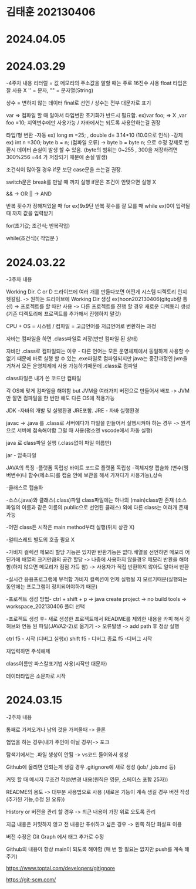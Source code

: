# 김태훈 202130406

# 2024.04.05





# 2024.03.29
-4주차 내용
리터럴 = 값
메모리의 주소값을 말할 때는 주로 16진수 사용
float 타입은 잘 사용 X
'' = 문자, "" = 문자열(String)

상수 = 변하지 않는 데이터
final로 선언 / 상수는 전부 대문자로 표기

var => 컴파일 할 때 알아서 타입변환
초기화가 반드시 필요함. ex)var foo; => X ,var foo =10;
지역변수에만 사용가능 / 자바에서는 되도록 사용안하는걸 권장

타입/형 변환
-자동
ex) long m =25; , double d= 3.14*10 (10.0으로 인식)
-강제
ex) int n =300;
byte b = n; (컴파일 오류) -> byte b = byte n; 으로 수정
강제로 변환시 데이터 손실이 발생 할 수 있음. (byte의 범위는 0~255 , 300을 저장하려면 300%256 =44 가 저장되기 때문에 손실 발생)

조건식이 많아질 경우 if문 보단 case문을 쓰는걸 권장.

switch문은 break를 만날 때 까지 실행
if문은 조건이 안맞으면 실행 X

&& -> OR
|| -> AND

반복 횟수가 정해져있을 때 for ex)9x9단
반복 횟수를 잘 모를 때 while  ex)0이 입력될 때 까지 값을 입력받기

for(초기값; 조건식; 반복작업)

while(조건식){
    작업문
}

# 2024.03.22
-3주차 내용<br>

Working Dir. C or D 드라이브에 여러 개를 만들다보면 어떤게 시스템 디렉토리 인지 헷갈림. -> 원하는 드라이브에 Working Dir 생성 ex)hoon202130406(gitgub랑 통신) -> 프로젝트를 할 때만 사용 -> 다른 프로젝트를 진행 할 경우 
새로운 디렉토리 생성 (기존 디렉토리에 프로젝트를 추가해서 진행하지 말것)

CPU + OS = 시스템 / 컴파일 = 고급언어를 저급언어로 변환하는 과정

자바는 컴파일을 하면 .class파일로 저장(반만 컴파일 된 상태)

자바만 .class로 컴파일되는 이유 - 다른 언어는 모든 운영체제에서 동일하게 사용할 수 없기 때문에 바로 실행 할 수 있는 .exe파일로 컴파일되지만 java는 중간과정인 jvm을 거쳐서 모든 운영체제에 사용 가능하기때문에 .class로 컴파일

class파일은 내가 쓴 코드만 컴파일

각 OS에 맞게 컴파일을 해야함 but JVM을 여러가지 버전으로 만들어서 배포 -> JVM만 깔면 컴파일을 한 번만 해도 다른 OS에 적용가능 

JDK -자바의 개발 및 실행환경 JRE포함.
JRE - 자바 실행환경

javac -> .java 를 .class로 
서버에다가 파일을 만들어서 실행시켜야 하는 경우 -> 원격으로 서버에 접속해야함 그럴 때 사용(평소엔 vscode에서 자동 실행)

java 로 class파일 실행 (.class없이 파일 이름만)

jar - 압축파일

JAVA의 특징
-플랫폼 독립성
바이트 코드로 플랫폼 독립성
-객체지향
캡슐화 (변수(멤버변수)나 함수(메소드)를 캡슐 안에 보관을 해서 가져다가 사용가능),상속

-클래스로 캡슐화 

-소스(.java)와 클래스(.class)파일 
class파일에는 하나의 (main)class만 존재 (소스파일의 이름과 같은 이름의 public으로 선언된 클래스) 외에 다른 class는 여러개 존재 가능

-어떤 class든 시작은 main method부터 실행(위치 상관 X)

-멀티스레드
별도의 호출 필요 X

-가비지 컬렉션
메모리 할당 기능은 있지만 반환기능은 없다.배열을 선언하면 메모리 어딘가에 배열의 크기만큼의 공간 할당 -> 나중에 사용하지 않을경우 메모리 반환을 해야함(하지 않으면 메모리가 점점 가득 참) -> 사용자가 직접 반환하지 않아도 알아서 반환

-실시간 응용프로그램에 부적합
가비지 컬렉션이 언제 실행될 지 모르기때문(실행되는 동안에는 프로그램이 정지되어야하기 때문)

-프로젝트 생성 방법-
ctrl + shift + p -> java create project -> no build tools -> workspace_202130406 폴더 선택 

-프로젝트 생성 후-
새로 생성한 프로젝트에서  README를 제외한 내용을 카피 해서 깃허브와 연동 된 파일(JAVA2-2)로 옮기기 -> 오류발생 -> add path 후 정상 실행

ctrl f5 - 시작 (디버그 실행x)
shift f5 - 디버그 종료
f5 -디버그 시작

<!-- 해당라인 주석 ctrl + /  -->                
재입력하면 주석해제

class이름만 파스칼표기법 사용(시작만 대문자)

데이터타입은 소문자로 시작 

# 2024.03.15
-2주차 내용<br>

통째로 가져오거나 남의 것을 가져올때 -> 클론 

협업을 하는 경우(내가 주인이 아닐 경우)-> 포크 

탐색기에서는 .파일 생성이 안됨 -> vs코드 들어와서 생성

Github에 올리면 안되는게 생길 경우 .gitignore에 새로 생성 (job/ ,job.md 등) 

커밋 할 때 메시지 무조건 작성(변경 내용(원칙은 영문, 스페이스 포함 25자)) 

README의 용도 -> 대부분 사용법으로 사용 (새로운 기능이 계속 생길 경우 버전 작성(추가된 기능,수정 된 오류)) 

History or 버전을 관리 할 경우 -> 최근 내용이 가장 위로 오도록 관리 

지금 내용은 커밋하지 않고 전 내용만 푸쉬하고 싶은 경우 -> 왼쪽 하단 화살표 이용 

버전 수정은 Git Graph 에서 태그 추가로 수정 

Github의 내용이 항상 main이 되도록 해야함 (매 번 할 필요는 없지만 push를 계속 해주기)

https://www.toptal.com/developers/gitignore

https://git-scm.com/